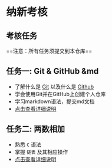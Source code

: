 # 纳新考核

## 考核任务

==注意：所有任务须提交到本仓库==

## 任务一: Git & GitHub &md 
- 了解什么是 [Git](https://git-scm.com/) 以及什么是 [Github](github.com (http://github.com/))
- 学会使用Git并在GitHub上创建个人仓库
- 学习markdown语法，提交md文档
- [点击查看详细说明](task1)

## 任务二: 两数相加
- 熟悉 `C` 语法
- 掌握 `链表` 及其相应操作
- [点击查看详细说明](task2)
